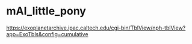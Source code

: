 # mAI_little_pony
https://exoplanetarchive.ipac.caltech.edu/cgi-bin/TblView/nph-tblView?app=ExoTbls&config=cumulative